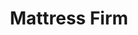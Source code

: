 ---
title: "Mattress Firm"
url: /colorado-springs/mattress-firm-north-academy-boulevard-3/
shop: bed
---